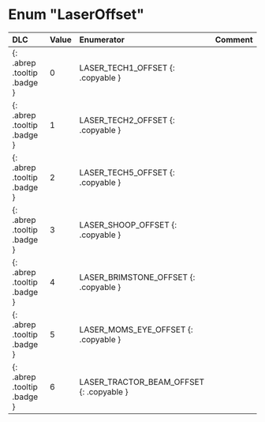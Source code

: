 # Enum "LaserOffset"
|DLC|Value|Enumerator|Comment|
|:--|:--|:--|:--|
|[ ](#){: .abrep .tooltip .badge }|0 |LASER_TECH1_OFFSET {: .copyable } |  | 
|[ ](#){: .abrep .tooltip .badge }|1 |LASER_TECH2_OFFSET {: .copyable } |  | 
|[ ](#){: .abrep .tooltip .badge }|2 |LASER_TECH5_OFFSET {: .copyable } |  | 
|[ ](#){: .abrep .tooltip .badge }|3 |LASER_SHOOP_OFFSET {: .copyable } |  | 
|[ ](#){: .abrep .tooltip .badge }|4 |LASER_BRIMSTONE_OFFSET {: .copyable } |  | 
|[ ](#){: .abrep .tooltip .badge }|5 |LASER_MOMS_EYE_OFFSET {: .copyable } |  | 
|[ ](#){: .abrep .tooltip .badge }|6 |LASER_TRACTOR_BEAM_OFFSET {: .copyable } |  | 